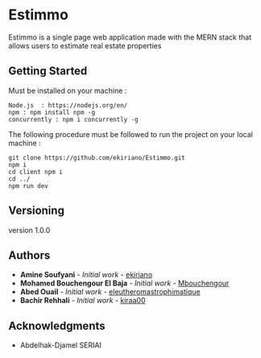# Estimmo
Estimmo  is a single page web application made with the MERN stack that allows users to estimate real estate properties

## Getting Started

Must be installed on your machine : 

```
Node.js  : https://nodejs.org/en/
npm : npm install npm -g
concurrently : npm i concurrently -g
```
The following procedure must be followed to run the project on your local machine : 
```
git clone https://github.com/ekiriano/Estimmo.git
npm i 
cd client npm i 
cd ../
npm run dev 
```

## Versioning

version 1.0.0

## Authors

* **Amine Soufyani** - *Initial work* - [ekiriano](https://github.com/ekiriano)
* **Mohamed Bouchengour El Baja** - *Initial work* - [Mbouchengour](https://github.com/Mbouchengour)
* **Abed Ouail** - *Initial work* - [eleutheromastrophimatique](https://github.com/eleutheromastrophimatique)
* **Bachir Rehhali** - *Initial work* - [kiraa00](https://github.com/kiraa00)

## Acknowledgments

* Abdelhak-Djamel SERIAI

